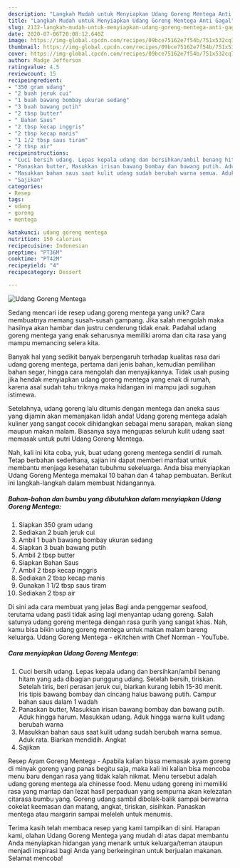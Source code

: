```yaml
---
description: "Langkah Mudah untuk Menyiapkan Udang Goreng Mentega Anti Gagal"
title: "Langkah Mudah untuk Menyiapkan Udang Goreng Mentega Anti Gagal"
slug: 2132-langkah-mudah-untuk-menyiapkan-udang-goreng-mentega-anti-gagal
date: 2020-07-06T20:08:12.640Z
image: https://img-global.cpcdn.com/recipes/09bce75162e7f54b/751x532cq70/udang-goreng-mentega-foto-resep-utama.jpg
thumbnail: https://img-global.cpcdn.com/recipes/09bce75162e7f54b/751x532cq70/udang-goreng-mentega-foto-resep-utama.jpg
cover: https://img-global.cpcdn.com/recipes/09bce75162e7f54b/751x532cq70/udang-goreng-mentega-foto-resep-utama.jpg
author: Madge Jefferson
ratingvalue: 4.5
reviewcount: 15
recipeingredient:
- "350 gram udang"
- "2 buah jeruk cui"
- "1 buah bawang bombay ukuran sedang"
- "3 buah bawang putih"
- "2 tbsp butter"
- " Bahan Saus"
- "2 tbsp kecap inggris"
- "2 tbsp kecap manis"
- "1 1/2 tbsp saus tiram"
- "2 tbsp air"
recipeinstructions:
- "Cuci bersih udang. Lepas kepala udang dan bersihkan/ambil benang hitam yang ada dibagian punggung udang. Setelah bersih, tiriskan. Setelah tiris, beri perasan jeruk cui, biarkan kurang lebih 15-30 menit. Iris tipis bawang bombay dan cincang halus bawang putih. Campur bahan saus dalam 1 wadah"
- "Panaskan butter, Masukkan irisan bawang bombay dan bawang putih. Aduk hingga harum. Masukkan udang. Aduk hingga warna kulit udang berubah warna"
- "Masukkan bahan saus saat kulit udang sudah berubah warna semua. Aduk rata. Biarkan mendidih. Angkat"
- "Sajikan"
categories:
- Resep
tags:
- udang
- goreng
- mentega

katakunci: udang goreng mentega 
nutrition: 150 calories
recipecuisine: Indonesian
preptime: "PT36M"
cooktime: "PT42M"
recipeyield: "4"
recipecategory: Dessert

---
```



![Udang Goreng Mentega](https://img-global.cpcdn.com/recipes/09bce75162e7f54b/751x532cq70/udang-goreng-mentega-foto-resep-utama.jpg)

Sedang mencari ide resep udang goreng mentega yang unik? Cara membuatnya memang susah-susah gampang. Jika salah mengolah maka hasilnya akan hambar dan justru cenderung tidak enak. Padahal udang goreng mentega yang enak seharusnya memiliki aroma dan cita rasa yang mampu memancing selera kita.

Banyak hal yang sedikit banyak berpengaruh terhadap kualitas rasa dari udang goreng mentega, pertama dari jenis bahan, kemudian pemilihan bahan segar, hingga cara mengolah dan menyajikannya. Tidak usah pusing jika hendak menyiapkan udang goreng mentega yang enak di rumah, karena asal sudah tahu triknya maka hidangan ini mampu jadi suguhan istimewa.

Setelahnya, udang goreng lalu ditumis dengan mentega dan aneka saus yang dijamin akan memanjakan lidah anda! Udang goreng mentega adalah kuliner yang sangat cocok dihidangkan sebagai menu sarapan, makan siang maupun makan malam. Biasanya saya mengupas seluruh kulit udang saat memasak untuk putri Udang Goreng Mentega.


Nah, kali ini kita coba, yuk, buat udang goreng mentega sendiri di rumah. Tetap berbahan sederhana, sajian ini dapat memberi manfaat untuk membantu menjaga kesehatan tubuhmu sekeluarga. Anda bisa menyiapkan Udang Goreng Mentega memakai 10 bahan dan 4 tahap pembuatan. Berikut ini langkah-langkah dalam membuat hidangannya.

<!--inarticleads1-->

##### Bahan-bahan dan bumbu yang dibutuhkan dalam menyiapkan Udang Goreng Mentega:

1. Siapkan 350 gram udang
1. Sediakan 2 buah jeruk cui
1. Ambil 1 buah bawang bombay ukuran sedang
1. Siapkan 3 buah bawang putih
1. Ambil 2 tbsp butter
1. Siapkan  Bahan Saus
1. Ambil 2 tbsp kecap inggris
1. Sediakan 2 tbsp kecap manis
1. Gunakan 1 1/2 tbsp saus tiram
1. Sediakan 2 tbsp air


Di sini ada cara membuat yang jelas Bagi anda penggemar seafood, terutama udang pasti tidak asing lagi menyantap udang goreng. Salah satunya udang goreng mentega dengan rasa gurih yang sangat khas. Nah, kamu bisa bikin udang goreng mentega untuk makan malam bareng keluarga. Udang Goreng Mentega - eKitchen with Chef Norman - YouTube. 

<!--inarticleads2-->

##### Cara menyiapkan Udang Goreng Mentega:

1. Cuci bersih udang. Lepas kepala udang dan bersihkan/ambil benang hitam yang ada dibagian punggung udang. Setelah bersih, tiriskan. Setelah tiris, beri perasan jeruk cui, biarkan kurang lebih 15-30 menit. Iris tipis bawang bombay dan cincang halus bawang putih. Campur bahan saus dalam 1 wadah
1. Panaskan butter, Masukkan irisan bawang bombay dan bawang putih. Aduk hingga harum. Masukkan udang. Aduk hingga warna kulit udang berubah warna
1. Masukkan bahan saus saat kulit udang sudah berubah warna semua. Aduk rata. Biarkan mendidih. Angkat
1. Sajikan


Resep Ayam Goreng Mentega - Apabila kalian biasa memasak ayam goreng di minyak goreng yang panas begitu saja, maka kali ini kalian bisa mencoba menu baru dengan rasa yang tidak kalah nikmat. Menu tersebut adalah udang goreng mentega ala chinesse food. Menu udang goreng ini memiliki rasa yang mantap dan lezat hasil perpaduan yang sempurna akan kelezatan citarasa bumbu yang. Goreng udang sambil dibolak-balik sampai berwarna cokelat keemasan dan matang, angkat, tiriskan, sisihkan. Panaskan mentega atau margarin sampai meleleh untuk menumis. 

Terima kasih telah membaca resep yang kami tampilkan di sini. Harapan kami, olahan Udang Goreng Mentega yang mudah di atas dapat membantu Anda menyiapkan hidangan yang menarik untuk keluarga/teman ataupun menjadi inspirasi bagi Anda yang berkeinginan untuk berjualan makanan. Selamat mencoba!
